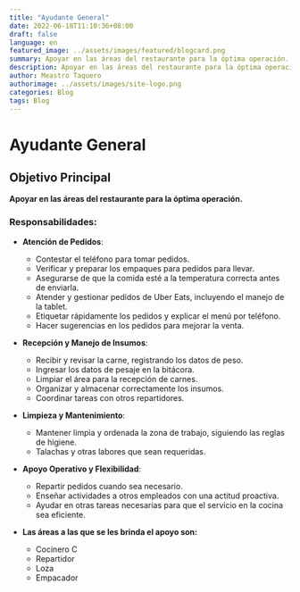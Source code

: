 ```yaml
---
title: "Ayudante General"
date: 2022-06-18T11:10:36+08:00
draft: false
language: en
featured_image: ../assets/images/featured/blogcard.png
summary: Apoyar en las áreas del restaurante para la óptima operación.
description: Apoyar en las áreas del restaurante para la óptima operación.
author: Meastro Taquero
authorimage: ../assets/images/site-logo.png
categories: Blog
tags: Blog
---
```

# Ayudante General

## Objetivo Principal
**Apoyar en las áreas del restaurante para la óptima operación.**

### Responsabilidades:

- **Atención de Pedidos**:
  - Contestar el teléfono para tomar pedidos.
  - Verificar y preparar los empaques para pedidos para llevar.
  - Asegurarse de que la comida esté a la temperatura correcta antes de enviarla.
  - Atender y gestionar pedidos de Uber Eats, incluyendo el manejo de la tablet.
  - Etiquetar rápidamente los pedidos y explicar el menú por teléfono.
  - Hacer sugerencias en los pedidos para mejorar la venta.

- **Recepción y Manejo de Insumos**:
  - Recibir y revisar la carne, registrando los datos de peso.
  - Ingresar los datos de pesaje en la bitácora.
  - Limpiar el área para la recepción de carnes.
  - Organizar y almacenar correctamente los insumos.
  - Coordinar tareas con otros repartidores.

- **Limpieza y Mantenimiento**:
  - Mantener limpia y ordenada la zona de trabajo, siguiendo las reglas de higiene.
  - Talachas y otras labores que sean requeridas.

- **Apoyo Operativo y Flexibilidad**:
  - Repartir pedidos cuando sea necesario.
  - Enseñar actividades a otros empleados con una actitud proactiva.
  - Ayudar en otras tareas necesarias para que el servicio en la cocina sea eficiente.

- **Las áreas a las que se les brinda el apoyo son:**
	- Cocinero C
	- Repartidor 
	- Loza 
	- Empacador
